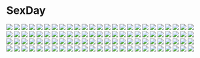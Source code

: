 # SexDay
![](https://konachan.com/image/5392f32938179b77f8a139a8b581bcb8/Konachan.com%20-%20193222%20bou_nin%20original.jpg)
![](https://konachan.com/image/f91683bb3d0b20b7ebbad0365bdb34a1/Konachan.com%20-%2017230%20disgaea%20etna%20prinny.jpg)
![](https://konachan.com/image/98202d5ef90bea7e63493d9fe48a71d3/Konachan.com%20-%20225000%20anthropomorphism%20girls_frontline%20group%20m16a1_%28girls_frontline%29%20m4a1_%28girls_frontline%29%20st_ar-15_%28girls_frontline%29%20swd3e2.jpg)
![](https://konachan.com/image/b1772d32708ed462a0be2cf4f58cc5ce/Konachan.com%20-%20188360%202girls%20animal_ears%20bell%20blush%20brown_hair%20elbow_gloves%20foxgirl%20gloves%20green_eyes%20long_hair%20original%20red_eyes%20saichuu%20skirt%20tail%20thighhighs.jpg)
![](https://konachan.com/image/c038a16986a297a27e2ac141576d689e/Konachan.com%20-%20223903%20blue_eyes%20breasts%20flowers%20long_hair%20nagomi_no_ame%20navel%20original%20swimsuit%20white_hair.jpg)
![](https://konachan.com/image/0e348dfc5ea83557f8cb4a5c4b992b1e/Konachan.com%20-%20253120%20aliasing%20brown_eyes%20brown_hair%20camper_%28pokemon%29%20hat%20leaf_%28pokemon%29%20male%20pokemon%20tagme_%28artist%29.jpg)
![](https://konachan.com/image/6aecccd9b95bed3bb3e9ef9c6c2cea19/Konachan.com%20-%20295719%20aliasing%20blonde_hair%20couch%20gun%20hiroki_ree%20idolmaster%20idolmaster_million_live%21%20momose_rio%20nipples%20nude%20red_eyes%20short_hair%20signed%20weapon.jpg)
![](https://konachan.com/image/12112e93cbf61d3655be4d23c4892701/Konachan.com%20-%20289931%20armor%20blue_eyes%20bow_%28weapon%29%20brown_hair%20fuu_%28fuore%29%20japanese_clothes%20long_hair%20original%20ponytail%20weapon.jpg)
![](https://konachan.com/image/fd80ff30c6d5df84e5335bd8583151f6/Konachan.com%20-%20256074%20aqua_eyes%20braids%20gloves%20gun%20honkai_impact%20kallen_kaslana%20long_hair%20ponytail%20signed%20tagme_%28artist%29%20thighhighs%20weapon%20white_hair.jpg)
![](https://konachan.com/jpeg/4e3ef2196ac40d131ce4ba5bcba00edb/Konachan.com%20-%2018005%20alty%20simoun.jpg)
![](https://konachan.com/jpeg/20acd0811065a67bca97dd2c2db0c526/Konachan.com%20-%20246538%20anthropomorphism%20black_hair%20blush%20breasts%20gloves%20kantai_collection%20nagiha_kuten%20red_eyes%20ribbons%20school_uniform%20skirt%20thighhighs%20wink.jpg)
![](https://konachan.com/jpeg/b746a30d9dcc45721873136dccfc2fc4/Konachan.com%20-%20245978%20animal_ears%20blush%20breasts%20chita_%28ketchup%29%20cleavage%20foxgirl%20long_hair%20miko%20moon%20original%20petals%20pink_hair%20signed%20tail%20water%20yellow_eyes.jpg)
![](https://konachan.com/jpeg/3c2360a4d5b8901bf2b20d9aaac66e9e/Konachan.com%20-%20102608%20breast_hold%20fortissimo__akkord%3Absusvier%20game_cg%20long_hair%20moon%20night%20ooba_kagerou%20sakura_%28fortissimo%29%20swimsuit%20topless%20water.jpg)
![](https://konachan.com/jpeg/d532c50f5eaed813f93c8f9af92fe243/Konachan.com%20-%20234484%20animal_ears%20bed%20bicolored_eyes%20black_hair%20blush%20bra%20breasts%20dress%20gokou_ruri%20long_hair%20pantyhose%20ribbons%20underwear.jpg)
![](https://konachan.com/image/50469e6f4ec83c773fc52276cebbf08e/Konachan.com%20-%20242634%20aoki_reika%20blonde_hair%20blue_hair%20boots%20green_hair%20group%20hino_akane%20kise_yayoi%20long_hair%20moon%20orange_hair%20ponytail%20precure%20thighhighs%20twintails.jpg)
![](https://konachan.com/image/3adea9fab0f3e9328a0b318f2b08b10d/Konachan.com%20-%20218387%20blue_eyes%20collar%20elbow_gloves%20gloves%20horns%20long_hair%20navel%20pink_hair%20pointed_ears%20skirt%20staff%20swd3e2%20venus_blood%20watermark%20wings.jpg)
![](https://konachan.com/jpeg/b4f3f7b2830f12b305f439bec01d19ee/Konachan.com%20-%20279204%20animal_ears%20aqua_eyes%20bell%20blonde_hair%20bunny_ears%20catgirl%20loli%20long_hair%20pantyhose%20ribbons%20shorts%20sketch%20skirt%20tail%20thighhighs%20twintails%20white%20wink.jpg)
![](https://konachan.com/jpeg/fcc0a911ee4d3c81b51f59b727757f5a/Konachan.com%20-%20171308%20black_hair%20blue_eyes%20blush%20breasts%20kill_la_kill%20matoi_ryuuko%20navel%20short_hair%20skirt%20sword%20swordsouls%20thighhighs%20underboob%20weapon%20white.jpg)
![](https://konachan.com/image/084d804d8585e817fe3b1b35febc4cf4/Konachan.com%20-%20139484%202girls%20black_hair%20blonde_hair%20dark%20gray_eyes%20industrial%20living%20original%20scenic.jpg)
![](https://konachan.com/image/91ce1188e692348de6082ae191547584/Konachan.com%20-%20106136%20armor%20japanese_clothes%20katana%20sekaiju_no_meikyuu%20shogun_%28sekaiju%29%20sword%20weapon.jpg)
![](https://konachan.com/image/848abe9eba5d31801362317f09d5a39b/Konachan.com%20-%20112579%20blush%20bra%20breasts%20game_cg%20green_eyes%20navel%20nipples%20nitroplus%20panties%20pink_hair%20pussy_juice%20see_through%20shirt_lift%20spica%20sumaga%20tsuji_santa%20underwear.jpg)
![](https://konachan.com/image/0c29114c7f610137380ac1baa7702c04/Konachan.com%20-%20228115%20bodysuit%20boots%20breasts%20elbow_gloves%20gloves%20hc%20headdress%20long_hair%20navel%20no_bra%20purple_eyes%20purple_hair%20sword%20thighhighs%20weapon.jpg)
![](https://konachan.com/image/e1c2af4867ed0aa96c26727e853df9a6/Konachan.com%20-%2073977%20barefoot%20blonde_hair%20dress%20long_hair%20original%20purple_eyes%20water.jpg)
![](https://konachan.com/image/909b6d7ce9efb924264e33c21d632bdc/Konachan.com%20-%20303928%20animal%20bird%20brown_hair%20cake%20cat%20dress%20drink%20food%20fruit%20long_hair%20original%20strawberry%20thighhighs%20yahiro_%28666131415%29%20zettai_ryouiki.jpg)
![](https://konachan.com/image/05c68994e96397ac9acde2bc74f17aaf/Konachan.com%20-%20282084%20saenai_heroine_no_sodatekata.jpg)
![](https://konachan.com/image/2ce508fa0570fa0c8ccc79250bad2323/Konachan.com%20-%20162321%20animal%20animal_ears%20cat%20chibi%20hazuki_watora%20hoodie%20loli%20minazuki_sarami%20original%20peko%20shimotsuki_potofu.jpg)
![](https://konachan.com/jpeg/298d700bba93fd4d1b9dc3b262ba2c07/Konachan.com%20-%20261407%20blush%20food%20gloves%20kagamihara_nadeshiko%20long_hair%20pink_hair%20sanpo%20white%20yuru_camp.jpg)
![](https://konachan.com/image/ebcdce1d57414c026f14e2eea9a71065/Konachan.com%20-%20247566%20blue_eyes%20breasts%20bronya_zaychik%20gray_hair%20honkai_impact%20mecha%20mechagirl%20nude%20pussy%20tagme_%28artist%29%20thighhighs%20twintails%20uncensored%20water%20weapon.jpg)
![](https://konachan.com/image/a08cfa76bf4d067bc510b785f3c06330/Konachan.com%20-%20153944%20beach%20bikini%20blue_eyes%20candy%20chocolate%20kousaka_kirino%20long_hair%20navel%20orange_hair%20ore_no_imouto_ga_konna_ni_kawaii_wake_ga_nai%20swimsuit%20valentine.jpg)
![](https://konachan.com/jpeg/74e5f771ba50bee11e8f3eb32e3be43a/Konachan.com%20-%20300469%20anthropomorphism%20aqua_eyes%20braids%20breasts%20brown_hair%20kantai_collection%20nipples%20ponytail%20scan%20shigure_%28kancolle%29%20yuriko.jpg)
![](https://konachan.com/jpeg/59c250b8b59b9d089db3801984bd0860/Konachan.com%20-%20234871%20black_hair%20bow%20breasts%20cameltoe%20cleavage%20fan%20himei_senka%20long_hair%20miko%20no_bra%20original%20panties%20ribbons%20thighhighs%20tree%20underwear%20yoaferia.jpg)
![](https://konachan.com/jpeg/4a8e6b90febca6ba1167882f64357470/Konachan.com%20-%20285735%20ass%20atelier%20atelier_ryza%20blush%20boots%20brown_eyes%20brown_hair%20cube_%28circussion%29%20gloves%20reisalin_stout%20shorts%20thighhighs.jpg)
![](https://konachan.com/jpeg/89fa33f15b31ad15c5752e55ee17a00e/Konachan.com%20-%20148589%20anna_belmonte%20blonde_hair%20blue_eyes%20blush%20breasts%20game_cg%20marushin_%28denwa0214%29%20nipples%20panties%20spocon%21%20thighhighs%20underwear%20wet.jpg)
![](https://konachan.com/image/9a734857dd4bc331f46a0183f63fff19/Konachan.com%20-%20153146%20breasts%20cleavage%20hao_%28patinnko%29%20horns%20maou_%28maoyuu%29%20maoyuu_maou_yuusha%20red_eyes%20red_hair%20yuusha_%28maoyuu%29.jpg)
![](https://konachan.com/image/5f5b8bf77041667e11a085f2c23b8402/Konachan.com%20-%20262023%20hatsune_miku%20jin_yun%20vocaloid.jpg)
![](https://konachan.com/jpeg/aec437dff3e2c2d0428104a52fedbaa1/Konachan.com%20-%20127409%20black_hair%20blush%20fujimori_kaname%20game_cg%20kiss%20koikishi_purely_kiss%20shidou_mana%20yuuki_hagure.jpg)
![](https://konachan.com/image/77f34b9036a0320e534eb0f2fcb03443/Konachan.com%20-%2035069%20tagme.jpg)
![](https://konachan.com/image/76c2af68b1e37bfb8d36a08473dfcd1a/Konachan.com%20-%20249414%20bicycle%20brown_eyes%20brown_hair%20glasses%20ilolamai%20long_hair%20original%20shorts%20wristwear.jpg)
![](https://konachan.com/jpeg/a598a0582bab71d29e6fb686e70ebb57/Konachan.com%20-%2081655%202girls%20blush%20brown_eyes%20brown_hair%20food%20goggles%20ice_cream%20misaka_imouto%20misaka_mikoto%20school_uniform%20short_hair%20to_aru_majutsu_no_index.jpg)
![](https://konachan.com/jpeg/cbc71efdfd81cee835f2d64a4d4da0b8/Konachan.com%20-%20113307%20aqua_eyes%20brown_hair%20diamic_days%20game_cg%20himenogawa_kanaka%20lump_of_sugar%20nipples%20sesena_yau%20thighhighs%20undressing.jpg)
![](https://konachan.com/image/287682be70e815034166043b294fe99f/Konachan.com%20-%20135508%20aliasing%20blonde_hair%20blue_eyes%20breasts%20brown_eyes%20card_ejector%20choker%20cleavage%20gagaga_girl%20green_eyes%20hakai-oh%20hat%20loli%20magician_valkyria%20yu-gi-oh.jpg)
![](https://konachan.com/jpeg/8cde089392413be25316ae6f607b80c0/Konachan.com%20-%20170708%20city%20dualscreen%20flowers%20forest%20game_cg%20natsuzora_no_perseus%20nobody%20scenic%20sunflower%20tree.jpg)
![](https://konachan.com/image/512fddb9a326e1d6910c1d032d9f095b/Konachan.com%20-%20185797%20alice_margatroid%20aqua_eyes%20blonde_hair%20blue_eyes%20boots%20bow%20doll%20dress%20headdress%20long_hair%20mage%20shanghai_doll%20short_hair%20sword%20temmasa22%20touhou%20weapon.jpg)
![](https://konachan.com/jpeg/62837873b92e21b6d81c24552bfab91c/Konachan.com%20-%20168197%20angel%20aqua_hair%20hatsune_miku%20jaehito%20long_hair%20stockings%20sword%20torn_clothes%20vocaloid%20weapon%20wings.jpg)
![](https://konachan.com/image/fe6b16f170d1515cb37dcfbc7f671791/Konachan.com%20-%2098260%20animal%20cat%20computer%20flowers%20hayashinomura%20headphones%20twintails.jpg)
![](https://konachan.com/image/fac143a1a8d5dea4d0db27f7600cd537/Konachan.com%20-%20152801%20all_male%20blood%20dangan-ronpa%20gray_eyes%20gray_hair%20harano%20komaeda_nagito%20male%20short_hair.jpg)
![](https://konachan.com/jpeg/77f5898154c268f95a7cb5d904f0b678/Konachan.com%20-%20284206%20animal_ears%20ass%20blonde_hair%20breasts%20catgirl%20long_hair%20orange_eyes%20original%20panties%20tail%20tiffy%20twintails%20underwear%20undressing%20watermark%20white.jpg)
![](https://konachan.com/image/b880c3620961d007db3dd83a7496d4c1/Konachan.com%20-%20147416%20blonde_hair%20blush%20border_break%20damegane%20dress%20green_eyes%20hat%20long_hair%20tagme_%28character%29.jpg)
![](https://konachan.com/image/a564a789ec8af227c367b6cf7b5b1e75/Konachan.com%20-%20113938%202girls%20black_hair%20black_rock_shooter%20blue_eyes%20green_eyes%20horns%20kuroi_mato%20takanashi_yomi%20yuri.jpg)
![](https://konachan.com/image/f806fc8fdb065214b39f0e2ed3d244a9/Konachan.com%20-%20204875%20bunny%20dress%20goth-loli%20hat%20kagomesarrow%20lolita_fashion%20mayu_%28vocaloid%29%20rainbow%20vocaloid%20yellow_eyes.jpg)
![](https://konachan.com/image/829557b57a3d81d45fe6fdeaa9114594/Konachan.com%20-%20101664%20chiaki_rakutarou%20ghibli%20mononoke_hime%20moon%20night%20san%20weapon.jpg)
![](https://konachan.com/image/ea0b62473c27ce511b0091d9dd10e2f3/Konachan.com%20-%2055073%20blue_hair%20chaos%3Bhead%20kishimoto_ayase%20school_uniform%20short_hair%20skirt%20sky%20sword%20weapon.jpg)
![](https://konachan.com/image/b10202ee44001cc639045789da082a88/Konachan.com%20-%2035472%20bunnygirl%20group%20houraisan_kaguya%20inaba_tewi%20reisen_udongein_inaba%20tagme_%28artist%29%20touhou%20yagokoro_eirin.jpg)
![](https://konachan.com/image/9dfb1a527b5f04596e9514ae6cd04426/Konachan.com%20-%20168856%20animal%20black_hair%20fish%20kneehighs%20mogusa%20original%20school_uniform%20short_hair%20skirt.jpg)
![](https://konachan.com/image/2505a16bcadb36434be686b9da09a83e/Konachan.com%20-%20284954%20animal%20arknights%20blonde_hair%20candy%20catgirl%20clouds%20lion%20liu_lan%20lollipop%20ponytail%20shorts%20silhouette%20sky%20stars%20sunset%20tail%20weapon%20yellow_eyes.jpg)
![](https://konachan.com/image/f6d3ada76b069ed59a8d7dc4cc07868e/Konachan.com%20-%20276452%202girls%20blonde_hair%20braids%20brown_hair%20cape%20drink%20ehrrr%20food%20girls_frontline%20gloves%20green_eyes%20ponytail%20short_hair%20signed%20sunglasses%20thighhighs.jpg)
![](https://konachan.com/image/628faf9c521f793b71489fdfa3897f62/Konachan.com%20-%20268723%20ball%20bikini%20blush%20bow%20breasts%20cleavage%20clouds%20dress%20fang%20group%20hat%20headband%20loli%20long_hair%20navel%20original%20rainbow%20sky%20swimsuit%20twintails%20water%20wink.jpg)
![](https://konachan.com/jpeg/7c2b2de966933d1f712a2ed83bec6fb2/Konachan.com%20-%20217701%20aqua_eyes%20aqua_hair%20aquarium_tama%20building%20clouds%20dress%20dualscreen%20fang%20loli%20original%20sky%20twintails%20waifu2x.jpg)
![](https://konachan.com/image/3053ae60db742ae6cf90ff2346fd045b/Konachan.com%20-%20130217%20blonde_hair%20blue_eyes%20camera%20candy%20chocolate%20hazuki_natsu%20kagamine_rin%20short_hair%20vocaloid.jpg)
![](https://konachan.com/jpeg/7c95e0f1ecfe55e65f2cd7217ff75f07/Konachan.com%20-%20119465%20aino_minako%20blonde_hair%20blue_eyes%20close%20hitodama%20long_hair%20morrow_%28artist%29%20sailor_moon%20sailor_venus%20vector.jpg)
![](https://konachan.com/jpeg/2aeb6a8084bb7c7bc38fd54ce7bb4037/Konachan.com%20-%2072261%20close%20heroman%20lina_%28heroman%29.jpg)
![](https://konachan.com/image/1795d2156afa9ab5314a71cb63209168/Konachan.com%20-%20205241%20animal%20bird%20hat%20honda_mio%20idolmaster%20idolmaster_cinderella_girls%20shibuya_rin%20shimamura_uzuki%20skirt%20stu_dts%20water.jpg)
![](https://konachan.com/image/620ed32afa47910c5aee92db8c346dc4/Konachan.com%20-%20148757%20tagme%20tororoto.jpg)
![](https://konachan.com/image/8ce1e18a1584be8ae797fc6bf511d132/Konachan.com%20-%20117514%20gumi%20hatsune_miku%20kagamine_rin%20megurine_luka%20meiko%20vocaloid.jpg)
![](https://konachan.com/image/ee813827db9592f43e6efd6371bcd0e6/Konachan.com%20-%20278615%20baseball_bat%20blood%20kneehighs%20long_hair%20magatan%20original%20pink_eyes%20pink_hair%20school_uniform%20skirt%20tiara.jpg)
![](https://konachan.com/jpeg/c37c9c72698ccabf8f0ca1bf3d3ec0f9/Konachan.com%20-%20190331%202girls%20autumn%20black_hair%20blonde_hair%20blue_eyes%20brown_eyes%20drink%20flowers%20food%20headband%20kneehighs%20long_hair%20original%20pantyhose%20skirt%20tie%20tree%20umbrella.jpg)
![](https://konachan.com/image/c69364d4d27e333f6643c0db4007f0d2/Konachan.com%20-%20217767%20blue_hair%20dress%20elbow_gloves%20gloves%20long_hair%20loran_%28chihaya33%29%20vocaloid%20vocaloid_china%20xingchen%20yellow_eyes.jpg)
![](https://konachan.com/jpeg/c1577f50473f0117159700bd92016f84/Konachan.com%20-%20129599%20blonde_hair%20clouds%20dark%20dress%20flandre_scarlet%20hat%20touhou%20vampire%20wings.jpg)
![](https://konachan.com/jpeg/1f48a03744418d061977afb57da89f2a/Konachan.com%20-%20207663%20anthropomorphism%20bow_%28weapon%29%20gloves%20hewsack%20kaga_%28kancolle%29%20kantai_collection%20ponytail%20short_hair%20skirt%20thighhighs%20weapon%20white.jpg)
![](https://konachan.com/image/4851b83f105d9fcb15e086794c87f4f7/Konachan.com%20-%2022243%20abenobashi_mahou_shoutengai.jpg)
![](https://konachan.com/jpeg/0ade4d97be04314c807acbeeefc958f4/Konachan.com%20-%20204091%20akemi_homura%20akuma_homura%20black_hair%20elbow_gloves%20gloves%20long_hair%20lyiet%20mahou_shoujo_madoka_magica%20polychromatic%20red_eyes%20watermark.jpg)
![](https://konachan.com/image/5187268a560670565aea9f9476ef95bb/Konachan.com%20-%20159631%20armin_arlert%20chouwaru_rose%20colossal_titan%20eren_jaeger%20fire%20mikasa_ackerman%20shingeki_no_kyojin%20sword%20uniform%20weapon.jpg)
![](https://konachan.com/jpeg/8c2f7bec46bd25fe948e5fbcdff4fb72/Konachan.com%20-%20225763%20cat_smile%20compile_heart%20dogoo%20game_cg%20hyperdimension_neptunia%20hyperdimension_neptunia_vii%20nepgear%20neptune%20tennouboshi_uzume%20tsunako.jpg)
![](https://konachan.com/jpeg/a5588b57997dbd2f050b751e0454b016/Konachan.com%20-%20281565%202girls%20azur_lane%20catgirl%20choker%20clouds%20fang%20flowers%20hoodie%20long_hair%20petals%20ponytail%20red_eyes%20short_hair%20signed%20sky%20tail%20thighhighs%20white_hair%20yukata.jpg)
![](https://konachan.com/image/8979b40e1338bdf12011e969988a0636/Konachan.com%20-%20140971%20andou_chikanori%20animal%20black_hair%20blue_eyes%20blush%20ganaha_hibiki%20idolmaster%20long_hair.jpg)
![](https://konachan.com/image/38581e956241372f765b998b28671dc1/Konachan.com%20-%20199289%20bai_yemeng%20bow_%28weapon%29%20breasts%20brown_hair%20cleavage%20cross%20fire%20gloves%20logo%20magic%20moon%20necklace%20original%20pixiv_fantasia%20short_hair%20weapon%20yellow_eyes.jpg)
![](https://konachan.com/jpeg/acb414ac9ca90eba59c73b1f56a7fbdf/Konachan.com%20-%20289299%20animal_ears%20bed%20blonde_hair%20blush%20cat_smile%20catgirl%20choker%20fang%20gloves%20headband%20hoodie%20long_hair%20original%20ponytail%20purple_eyes%20skirt%20tail%20thighhighs.jpg)
![](https://konachan.com/image/37cf5b5e138a8aa6bfc92b5de4370b11/Konachan.com%20-%20135736%20tagme.jpg)
![](https://konachan.com/image/71a523680f9f8cc75c3adb8bfcca9b2b/Konachan.com%20-%2095206%20japanese_clothes%20kamijou_eri.jpg)
![](https://konachan.com/jpeg/901ce54b44cae87c94560c34ba5d030d/Konachan.com%20-%20306784%20aqua_eyes%20ass%20blonde_hair%20naked_shirt%20see_through%20shirt%20uzuki_karasu.jpg)
![](https://konachan.com/jpeg/e31a989d954e4be19daa7050aae58e56/Konachan.com%20-%20250025%20anus%20ass%20ass_grab%20blindfold%20brown%20headband%20jabara_tornado%20nier%20nier%3A_automata%20nude%20pussy%20short_hair%20thighhighs%20uncensored%20white_hair.jpg)
![](https://konachan.com/image/e0178fb7f3a98116e0bd225d1edf1517/Konachan.com%20-%2015671%20azumanga_daioh%20kagura%20kasuga_ayumu%20mihama_chiyo%20mizuhara_koyomi%20sakaki%20takino_tomo.jpg)
![](https://konachan.com/image/49bd7a232f9da41ea96c3aa5304b8c9c/Konachan.com%20-%20252027%202girls%20autumn%20black_hair%20blonde_hair%20blush%20braids%20breasts%20cenangam%20cleavage%20garter_belt%20gloves%20green_eyes%20leaves%20short_hair%20skirt%20thighhighs.jpg)
![](https://konachan.com/image/13fa69f68524a1ad7df76db1c56c8583/Konachan.com%20-%2020155%20blue_eyes%20blue_hair%20brown_eyes%20brown_hair%20flowers%20ichigo_100%20japanese_clothes%20kimono%20minamito_yui%20short_hair%20toujou_aya.jpg)
![](https://konachan.com/jpeg/08e845714c42123f57e64a7718ce5891/Konachan.com%20-%20291065%20aora%20boots%20breasts%20cleavage%20fate_grand_order%20fate_%28series%29%20japanese_clothes%20katana%20pink_hair%20purple_eyes%20short_hair%20signed%20sword%20weapon.jpg)
![](https://konachan.com/jpeg/7d3843e5f213c8fc049a22f3ee59eb42/Konachan.com%20-%20180015%20black_hair%20blue_eyes%20game_cg%20gloves%20hexenhaus%20long_hair%20navel%20panties%20pink_hair%20purple_eyes%20satou_36%20short_hair%20skirt%20thighhighs%20twintails%20underwear.jpg)
![](https://konachan.com/image/17c5152b9bed95e75c72616ad0a34d6d/Konachan.com%20-%20279516%20armor%20elbow_gloves%20gloves%20gray_hair%20male%20noba%20original%20pixiv_fantasia%20signed%20sword%20tree%20weapon.jpg)
![](https://konachan.com/jpeg/5f14b59f00000294cdf5eccffc964f34/Konachan.com%20-%20217863%20breasts%20brown_eyes%20brown_hair%20cleavage%20elbow_gloves%20gloves%20hananon%20long_hair%20navel%20original%20ponytail%20thighhighs.jpg)
![](https://konachan.com/image/5322cb5407f1a309f300fd0d18caca51/Konachan.com%20-%2020490%20batou%20ghost_in_the_shell%20ghost_in_the_shell%3A_stand_alone_complex%20kusanagi_motoko%20togusa.jpg)
![](https://konachan.com/jpeg/ac9f60fe28ce54aa49c163a776552a24/Konachan.com%20-%20295477%20braids%20elbow_gloves%20gloves%20green_hair%20hirota_fruit%20long_hair%20navel%20nijisanji%20nopan%20ponytail%20purple_eyes%20ryuushen%20signed%20white.jpg)
![](https://konachan.com/image/b6f59e015e448a93b1772ac91380b2eb/Konachan.com%20-%20242062%20apron%20aqua_eyes%20ass%20barefoot%20blue_eyes%20eroe%20headdress%20maid%20naked_apron%20short_hair%20white.jpg)
![](https://konachan.com/image/34b99f1dc94becf114e96c64fcb60a0e/Konachan.com%20-%20163530%20green%20mask%20original%20saiga_tokihito%20water.jpg)
![](https://konachan.com/jpeg/7e0f383e5d1f0a1a95b2a413bf169588/Konachan.com%20-%20290256%20anthropomorphism%20azur_lane%20close%20drink%20graf_zeppelin_%28azur_lane%29%20long_hair%20prinz_eugen_%28azur_lane%29%20tirpitz_%28azur_lane%29%20tomocha_%28tmc_tmc8%29%20white_hair.jpg)
![](https://konachan.com/image/01032937ad00b7254759b5672d351774/Konachan.com%20-%20120046%20aqua_eyes%20feng%20hoshizora_e_kakaru_hashi%20hoshizora_e_kakaru_hashi_aa%20naturalton%20school_uniform%20short_hair%20thighhighs%20undressing%20yocchan.jpg)
![](https://konachan.com/jpeg/8cc9d25c2baaccbf6b33476832d1c850/Konachan.com%20-%2057953%20blue%20sayonara_zetsubou_sensei%20tsunetsuki_matoi%20vector.jpg)
![](https://konachan.com/image/740a76acd93b0aa1cd0ca045b66ffffa/Konachan.com%20-%20117306%20bodysuit%20guilty_crown%20infinote%20skintight%20tsugumi.jpg)
![](https://konachan.com/image/7a43ec2d6e410057f7eb6f4d2adc6f12/Konachan.com%20-%20168353%20asukaziye%20barefoot%20beach%20bikini%20bow%20breasts%20cleavage%20goggles%20gray_hair%20group%20hat%20loli%20long_hair%20ponytail%20poochum%20red_eyes%20red_hair%20swimsuit%20water.jpg)
![](https://konachan.com/jpeg/df1f028fc039a8117ee61a5a39f97667/Konachan.com%20-%20162930%20beach%20bikini%20blush%20breasts%20cleavage%20girls_und_panzer%20glasses%20itou_takeshi%20kadotani_anzu%20kawashima_momo%20koyama_yuzu%20scan%20swimsuit.jpg)
![](https://konachan.com/image/20978da3cdd130bf1d29c7d99b9bb6ab/Konachan.com%20-%20185046%20ass%20bath%20breasts%20cosette_shelley%20eco_%28seikoku_no_dragonar%29%20megami%20nude%20onsen%20primrose_shelley%20scan%20seikoku_no_dragonar%20thighhighs.jpg)
![](https://konachan.com/jpeg/1ef7192122407ddf28bf46ec5c0c597d/Konachan.com%20-%20226764%20anton_fadeev%20duelyst%20logo%20staff%20water.jpg)
